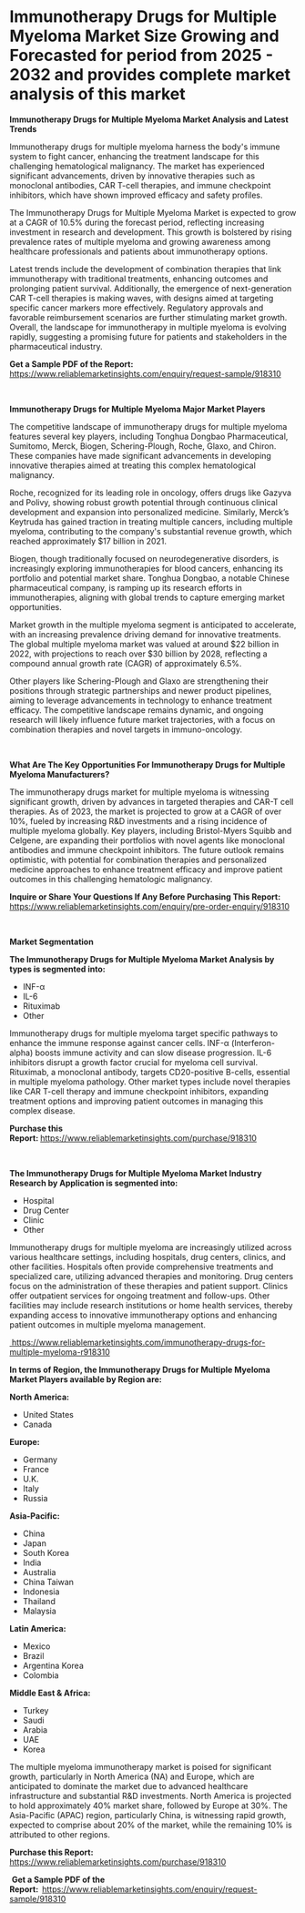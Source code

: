 <p><h1>Immunotherapy Drugs for Multiple Myeloma Market Size Growing and Forecasted for period from 2025 - 2032 and provides complete market analysis of this market</h1></p><p><strong>Immunotherapy Drugs for Multiple Myeloma Market Analysis and Latest Trends</strong></p>
<p><p>Immunotherapy drugs for multiple myeloma harness the body's immune system to fight cancer, enhancing the treatment landscape for this challenging hematological malignancy. The market has experienced significant advancements, driven by innovative therapies such as monoclonal antibodies, CAR T-cell therapies, and immune checkpoint inhibitors, which have shown improved efficacy and safety profiles.</p><p>The Immunotherapy Drugs for Multiple Myeloma Market is expected to grow at a CAGR of 10.5% during the forecast period, reflecting increasing investment in research and development. This growth is bolstered by rising prevalence rates of multiple myeloma and growing awareness among healthcare professionals and patients about immunotherapy options. </p><p>Latest trends include the development of combination therapies that link immunotherapy with traditional treatments, enhancing outcomes and prolonging patient survival. Additionally, the emergence of next-generation CAR T-cell therapies is making waves, with designs aimed at targeting specific cancer markers more effectively. Regulatory approvals and favorable reimbursement scenarios are further stimulating market growth. Overall, the landscape for immunotherapy in multiple myeloma is evolving rapidly, suggesting a promising future for patients and stakeholders in the pharmaceutical industry.</p></p>
<p><strong>Get a Sample PDF of the Report:&nbsp;</strong> <a href="https://www.reliablemarketinsights.com/enquiry/request-sample/918310?utm_campaign=3364&utm_medium=2&utm_source=Github&utm_content=ia&utm_term=17042025&utm_id=immunotherapy-drugs-for-multiple-myeloma">https://www.reliablemarketinsights.com/enquiry/request-sample/918310</a></p>
<p>&nbsp;</p>
<p><strong>Immunotherapy Drugs for Multiple Myeloma Major Market Players</strong></p>
<p><p>The competitive landscape of immunotherapy drugs for multiple myeloma features several key players, including Tonghua Dongbao Pharmaceutical, Sumitomo, Merck, Biogen, Schering-Plough, Roche, Glaxo, and Chiron. These companies have made significant advancements in developing innovative therapies aimed at treating this complex hematological malignancy.</p><p>Roche, recognized for its leading role in oncology, offers drugs like Gazyva and Polivy, showing robust growth potential through continuous clinical development and expansion into personalized medicine. Similarly, Merck’s Keytruda has gained traction in treating multiple cancers, including multiple myeloma, contributing to the company's substantial revenue growth, which reached approximately $17 billion in 2021. </p><p>Biogen, though traditionally focused on neurodegenerative disorders, is increasingly exploring immunotherapies for blood cancers, enhancing its portfolio and potential market share. Tonghua Dongbao, a notable Chinese pharmaceutical company, is ramping up its research efforts in immunotherapies, aligning with global trends to capture emerging market opportunities. </p><p>Market growth in the multiple myeloma segment is anticipated to accelerate, with an increasing prevalence driving demand for innovative treatments. The global multiple myeloma market was valued at around $22 billion in 2022, with projections to reach over $30 billion by 2028, reflecting a compound annual growth rate (CAGR) of approximately 6.5%.</p><p>Other players like Schering-Plough and Glaxo are strengthening their positions through strategic partnerships and newer product pipelines, aiming to leverage advancements in technology to enhance treatment efficacy. The competitive landscape remains dynamic, and ongoing research will likely influence future market trajectories, with a focus on combination therapies and novel targets in immuno-oncology.</p></p>
<p>&nbsp;</p>
<p><strong>What Are The Key Opportunities For Immunotherapy Drugs for Multiple Myeloma Manufacturers?</strong></p>
<p><p>The immunotherapy drugs market for multiple myeloma is witnessing significant growth, driven by advances in targeted therapies and CAR-T cell therapies. As of 2023, the market is projected to grow at a CAGR of over 10%, fueled by increasing R&D investments and a rising incidence of multiple myeloma globally. Key players, including Bristol-Myers Squibb and Celgene, are expanding their portfolios with novel agents like monoclonal antibodies and immune checkpoint inhibitors. The future outlook remains optimistic, with potential for combination therapies and personalized medicine approaches to enhance treatment efficacy and improve patient outcomes in this challenging hematologic malignancy.</p></p>
<p><strong>Inquire or Share Your Questions If Any Before Purchasing This Report:</strong> <a href="https://www.reliablemarketinsights.com/enquiry/pre-order-enquiry/918310?utm_campaign=3364&utm_medium=2&utm_source=Github&utm_content=ia&utm_term=17042025&utm_id=immunotherapy-drugs-for-multiple-myeloma">https://www.reliablemarketinsights.com/enquiry/pre-order-enquiry/918310</a></p>
<p>&nbsp;</p>
<p><strong>Market Segmentation</strong></p>
<p><strong>The Immunotherapy Drugs for Multiple Myeloma Market Analysis by types is segmented into:</strong></p>
<p><ul><li>INF-α</li><li>IL-6</li><li>Rituximab</li><li>Other</li></ul></p>
<p><p>Immunotherapy drugs for multiple myeloma target specific pathways to enhance the immune response against cancer cells. INF-α (Interferon-alpha) boosts immune activity and can slow disease progression. IL-6 inhibitors disrupt a growth factor crucial for myeloma cell survival. Rituximab, a monoclonal antibody, targets CD20-positive B-cells, essential in multiple myeloma pathology. Other market types include novel therapies like CAR T-cell therapy and immune checkpoint inhibitors, expanding treatment options and improving patient outcomes in managing this complex disease.</p></p>
<p><strong>Purchase this Report:&nbsp;</strong><a href="https://www.reliablemarketinsights.com/purchase/918310?utm_campaign=3364&utm_medium=2&utm_source=Github&utm_content=ia&utm_term=17042025&utm_id=immunotherapy-drugs-for-multiple-myeloma">https://www.reliablemarketinsights.com/purchase/918310</a></p>
<p>&nbsp;</p>
<p><strong>The Immunotherapy Drugs for Multiple Myeloma Market Industry Research by Application is segmented into:</strong></p>
<p><ul><li>Hospital</li><li>Drug Center</li><li>Clinic</li><li>Other</li></ul></p>
<p><p>Immunotherapy drugs for multiple myeloma are increasingly utilized across various healthcare settings, including hospitals, drug centers, clinics, and other facilities. Hospitals often provide comprehensive treatments and specialized care, utilizing advanced therapies and monitoring. Drug centers focus on the administration of these therapies and patient support. Clinics offer outpatient services for ongoing treatment and follow-ups. Other facilities may include research institutions or home health services, thereby expanding access to innovative immunotherapy options and enhancing patient outcomes in multiple myeloma management.</p></p>
<p><a href="https://www.reliablemarketinsights.com/immunotherapy-drugs-for-multiple-myeloma-r918310?utm_campaign=3364&utm_medium=2&utm_source=Github&utm_content=ia&utm_term=17042025&utm_id=immunotherapy-drugs-for-multiple-myeloma">&nbsp;https://www.reliablemarketinsights.com/immunotherapy-drugs-for-multiple-myeloma-r918310</a></p>
<p><strong>In terms of Region, the Immunotherapy Drugs for Multiple Myeloma Market Players available by Region are:</strong></p>
<p>
    <p> <strong> North America: </strong>
        <ul>
            <li>United States</li>
            <li>Canada</li>
        </ul>
        </p> 
    <p> <strong> Europe: </strong>
        <ul>
            <li>Germany</li>
            <li>France</li>
            <li>U.K.</li>
            <li>Italy</li>
            <li>Russia</li>
        </ul>
        </p> 
    <p> <strong> Asia-Pacific: </strong>
        <ul>
            <li>China</li>
            <li>Japan</li>
            <li>South Korea</li>
            <li>India</li>
            <li>Australia</li>
            <li>China Taiwan</li>
            <li>Indonesia</li>
            <li>Thailand</li>
            <li>Malaysia</li>
        </ul>
        </p> 
    <p> <strong> Latin America: </strong>
        <ul>
            <li>Mexico</li>
            <li>Brazil</li>
            <li>Argentina Korea</li>
            <li>Colombia</li>
        </ul>
        </p> 
    <p> <strong> Middle East & Africa: </strong>
        <ul>
            <li>Turkey</li>
            <li>Saudi</li>
            <li>Arabia</li>
            <li>UAE</li>
            <li>Korea</li>
        </ul>
    </p>
    </p>
<p><p>The multiple myeloma immunotherapy market is poised for significant growth, particularly in North America (NA) and Europe, which are anticipated to dominate the market due to advanced healthcare infrastructure and substantial R&D investments. North America is projected to hold approximately 40% market share, followed by Europe at 30%. The Asia-Pacific (APAC) region, particularly China, is witnessing rapid growth, expected to comprise about 20% of the market, while the remaining 10% is attributed to other regions.</p></p>
<p><strong>Purchase this Report: </strong><a href="https://www.reliablemarketinsights.com/purchase/918310?utm_campaign=3364&utm_medium=2&utm_source=Github&utm_content=ia&utm_term=17042025&utm_id=immunotherapy-drugs-for-multiple-myeloma">https://www.reliablemarketinsights.com/purchase/918310</a></p>
<p>&nbsp;<strong>Get a Sample PDF of the Report:&nbsp;&nbsp;</strong><a href="https://www.reliablemarketinsights.com/enquiry/request-sample/918310?utm_campaign=3364&utm_medium=2&utm_source=Github&utm_content=ia&utm_term=17042025&utm_id=immunotherapy-drugs-for-multiple-myeloma">https://www.reliablemarketinsights.com/enquiry/request-sample/918310</a></p>
<p><strong></strong></p>
<p><p></p><p></p><p></p></p>